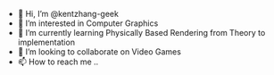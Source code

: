 - 👋 Hi, I’m @kentzhang-geek
- 👀 I’m interested in Computer Graphics
- 🌱 I’m currently learning Physically Based Rendering from Theory to implementation
- 💞️ I’m looking to collaborate on Video Games
- 📫 How to reach me ..

<!---
kentzhang-geek/kentzhang-geek is a ✨ special ✨ repository because its `README.md` (this file) appears on your GitHub profile.
You can click the Preview link to take a look at your changes.
--->
